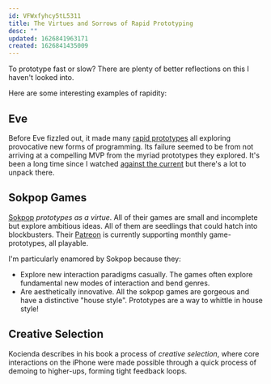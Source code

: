 ```yaml
---
id: VFWxfyhcy5tL5311
title: The Virtues and Sorrows of Rapid Prototyping
desc: ""
updated: 1626841963171
created: 1626841435009
---
```


To prototype fast or slow? There are plenty of better reflections on this I haven't looked into.

Here are some interesting examples of rapidity:

## Eve

Before Eve fizzled out, it made many [rapid prototypes](https://futureofcoding.org/essays/eve/) all exploring provocative new forms of programming. Its failure seemed to be from not arriving at a compelling MVP from the myriad prototypes they explored. It's been a long time since I watched [against the current](https://www.youtube.com/watch?v=ThjFFDwOXok) but there's a lot to unpack there.

## Sokpop Games

[Sokpop](https://sokpop.co/) _prototypes as a virtue_. All of their games are small and incomplete but explore ambitious ideas. All of them are seedlings that could hatch into blockbusters. Their [Patreon](https://www.patreon.com/sokpop) is currently supporting monthly game-prototypes, all playable.

I'm particularly enamored by Sokpop because they:

- Explore new interaction paradigms casually. The games often explore fundamental new modes of interaction and bend genres.
- Are aesthetically innovative. All the sokpop games are gorgeous and have a distinctive "house style". Prototypes are a way to whittle in house style!

## Creative Selection

Kocienda describes in his book a process of _creative selection_, where core interactions on the iPhone were made possible through a quick process of demoing to higher-ups, forming tight feedback loops.
